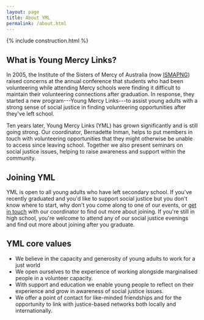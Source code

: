 ```yaml
---
layout: page
title: About YML
permalink: /about.html
---
```



{% include construction.html %}

## What is Young Mercy Links?

In 2005, the Institute of the Sisters of Mercy of Australia (now
[ISMAPNG](http://institute.mercy.org.au)) raised concerns at the annual
conference that students who had been volunteering while attending Mercy
schools were finding it difficult to maintain their volunteering connections
after graduation. In response, they started a new program---Young Mercy
Links---to assist young adults with a strong sense of social justice in
finding volunteering opportunities after they've left school.

Ten years later, Young Mercy Links (YML) has grown significantly and is
still going strong. Our coordinator, Bernadette Inman, helps to put members
in touch with volunteering opportunities that they might otherwise be unable
to access since leaving school. Together we also present seminars on social
justice issues, helping to raise awareness and support within the community.

## Joining YML
YML is open to all young adults who have left secondary school. If you've
recently graduated and you'd like to support social justice but you don't
know where to start, why don't you come along to one of our events, or [get
in touch](/contact.html) with our coordinator to find out more about joining. If you're
still in high school, you're welcome to attend any of our social justice
evenings and find out more about joining after you graduate.

## YML core values
- We believe in the capacity and generosity of young adults to work for a just
world
- We open ourselves to the experience of working alongside marginalised people
in a volunteer capacity.
- With support and education we enable young people to reflect on their
experience and grow in awareness of social justice issues.
- We offer a point of contact for like-minded friendships and for the
opportunity to link with justice-based networks both locally and
internationally.
